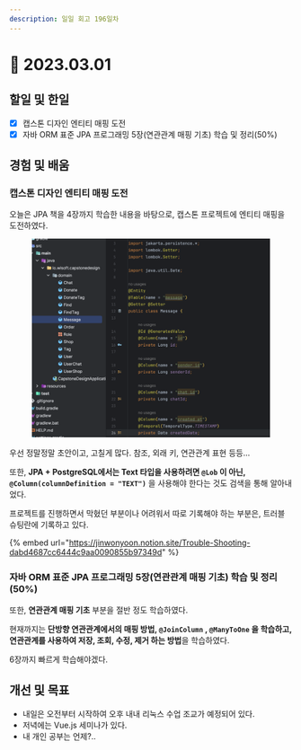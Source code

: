```yaml
---
description: 일일 회고 196일차
---
```


# 🤨 2023.03.01

## 할일 및 한일&#x20;

* [x] 캡스톤 디자인 엔티티 매핑 도전&#x20;
* [x] 자바 ORM 표준 JPA 프로그래밍 5장(연관관계 매핑 기초) 학습 및 정리(50%)&#x20;

## 경험 및 배움&#x20;

### 캡스톤 디자인 엔티티 매핑 도전&#x20;

오늘은 JPA 책을 4장까지 학습한 내용을 바탕으로, 캡스톤 프로젝트에 엔티티 매핑을 도전하였다.

<figure><img src="../.gitbook/assets/image (4).png" alt=""><figcaption></figcaption></figure>

우선 정말정말 초안이고, 고칠게 많다. 참조, 외래 키, 연관관계 표현 등등...

또한, **JPA + PostgreSQL에서는 Text 타입을 사용하려면 `@Lob` 이 아닌, `@Column(columnDefinition = "TEXT")`** 을 사용해야 한다는 것도 검색을 통해 알아내었다.

프로젝트를 진행하면서 막혔던 부분이나 어려워서 따로 기록해야 하는 부분은, 트러블 슈팅란에 기록하고 있다.

{% embed url="https://jinwonyoon.notion.site/Trouble-Shooting-dabd4687cc6444c9aa0090855b97349d" %}

### 자바 ORM 표준 JPA 프로그래밍 5장(연관관계 매핑 기초) 학습 및 정리(50%)&#x20;

또한, **연관관계 매핑 기초** 부분을 절반 정도 학습하였다.

현재까지는 **단방향 연관관계에서의 매핑 방법, `@JoinColumn` , `@ManyToOne` 을 학습하고, 연관관계를 사용하여 저장, 조회, 수정, 제거 하는 방법**을 학습하였다.

6장까지 빠르게 학습해야겠다.

## 개선 및 목표&#x20;

* 내일은 오전부터 시작하여 오후 내내 리눅스 수업 조교가 예정되어 있다.&#x20;
* 저녁에는 Vue.js 세미나가 있다.&#x20;
* 내 개인 공부는 언제?..&#x20;

